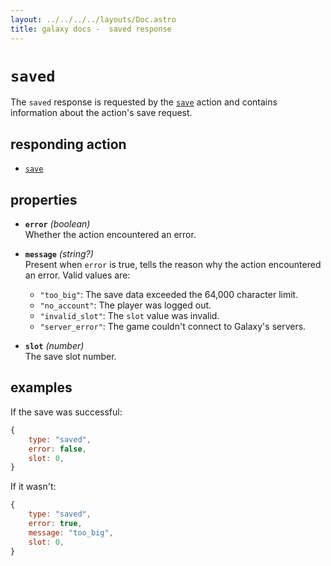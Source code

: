 ```yaml
---
layout: ../../../../layouts/Doc.astro
title: galaxy docs -  saved response
---
```


# `saved`

The `saved` response is requested by the [`save`](/docs/dev/actions/save) action and contains information about the action's save request.

## responding action

- [`save`](/docs/dev/actions/save)

## properties

- **`error`** *(boolean)*  
  Whether the action encountered an error.

- **`message`** *(string?)*  
  Present when `error` is true, tells the reason why the action encountered an error. Valid values are:
  + `"too_big"`: The save data exceeded the 64,000 character limit.
  + `"no_account"`: The player was logged out.
  + `"invalid_slot"`: The `slot` value was invalid.
  + `"server_error"`: The game couldn't connect to Galaxy's servers.
  
- **`slot`** *(number)*  
  The save slot number.

## examples

If the save was successful:

```js
{
	type: "saved",
	error: false,
	slot: 0,
}
```

If it wasn't:

```js
{
	type: "saved",
	error: true,
	message: "too_big",
	slot: 0,
}
```

